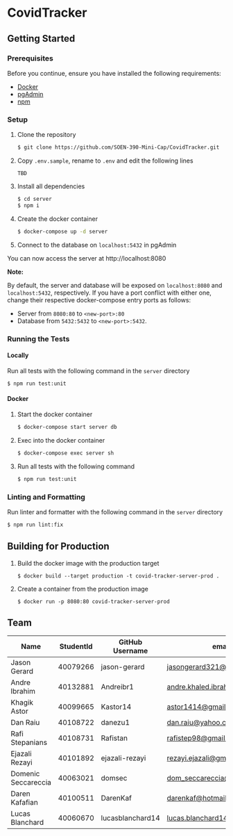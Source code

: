 # CovidTracker

## Getting Started

### Prerequisites

Before you continue, ensure you have installed the following requirements:
- [Docker](https://www.docker.com/)
- [pgAdmin](https://www.pgadmin.org/)
- [npm](https://www.npmjs.com/)

### Setup

1. Clone the repository
    ```sh
    $ git clone https://github.com/SOEN-390-Mini-Cap/CovidTracker.git
    ```
2. Copy `.env.sample`, rename to `.env` and edit the following lines
    ```
    TBD
    ```
3. Install all dependencies
    ```sh
    $ cd server
    $ npm i
    ```
4. Create the docker container
    ```sh
    $ docker-compose up -d server
    ```
5. Connect to the database on `localhost:5432` in pgAdmin

You can now access the server at http://localhost:8080

**Note:** 

By default, the server and database will be exposed on `localhost:8080` and `localhost:5432`, respectively. If you have a port conflict with either one, change their respective docker-compose entry ports as follows:
- Server from `8080:80` to `<new-port>:80`
- Database from `5432:5432` to `<new-port>:5432`.

### Running the Tests

#### Locally

Run all tests with the following command in the `server` directory
```
$ npm run test:unit
```

#### Docker

1. Start the docker container
    ```sh
    $ docker-compose start server db
    ```
2. Exec into the docker container
    ```sh
    $ docker-compose exec server sh
    ```
3. Run all tests with the following command
    ```sh
    $ npm run test:unit
    ```

### Linting and Formatting

Run linter and formatter with the following command in the `server` directory
```sh
$ npm run lint:fix
```

## Building for Production

1. Build the docker image with the production target
    ```
    $ docker build --target production -t covid-tracker-server-prod .
    ```
2. Create a container from the production image
    ```
    $ docker run -p 8080:80 covid-tracker-server-prod
    ```

## Team
| Name                | StudentId | GitHub Username  | email                          |
|---------------------|-----------|------------------|--------------------------------|
| Jason Gerard        | 40079266  | jason-gerard     | jasongerard321@gmail.com       |
| Andre Ibrahim       | 40132881  | Andreibr1        | andre.khaled.ibrahim@gmail.com |
| Khagik Astor        | 40099665  | Kastor14         | astor1414@gmail.com            |
| Dan Raiu            | 40108722  | danezu1          | dan.raiu@yahoo.com             |
| Rafi Stepanians     | 40108731  | Rafistan         | rafistep98@gmail.com           |
| Ejazali Rezayi      | 40101892  | ejazali-rezayi   | rezayi.ejazali@gmail.com       |
| Domenic Seccareccia | 40063021  | domsec           | dom_seccareccia@hotmail.com    |
| Daren Kafafian      | 40100511  | DarenKaf         | darenkaf@hotmail.com           |
| Lucas Blanchard     | 40060670  | lucasblanchard14 | lucas.blanchard14@gmail.com    |
